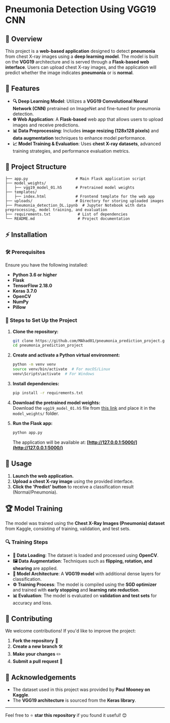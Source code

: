 # Pneumonia Detection Using VGG19 CNN

## 📌 Overview
This project is a **web-based application** designed to detect **pneumonia** from chest X-ray images using a **deep learning model**. The model is built on the **VGG19** architecture and is served through a **Flask-based web interface**. Users can upload chest X-ray images, and the application will predict whether the image indicates **pneumonia** or is **normal**.

## 🚀 Features
- **🔍 Deep Learning Model**: Utilizes a **VGG19 Convolutional Neural Network (CNN)** pretrained on ImageNet and fine-tuned for pneumonia detection.
- **🌐 Web Application**: A **Flask-based** web app that allows users to upload images and receive predictions.
- **📊 Data Preprocessing**: Includes **image resizing (128x128 pixels)** and **data augmentation** techniques to enhance model performance.
- **📈 Model Training & Evaluation**: Uses **chest X-ray datasets**, advanced training strategies, and performance evaluation metrics.

## 📂 Project Structure
```
├── app.py                     # Main Flask application script
├── model_weights/
│   ├── vgg19_model_01.h5      # Pretrained model weights
├── templates/
│   ├── index.html             # Frontend template for the web app
├── uploads/                   # Directory for storing uploaded images
├── Pneumonia_detection_DL.ipynb  # Jupyter Notebook with data preprocessing, model training, and evaluation
├── requirements.txt            # List of dependencies
└── README.md                   # Project documentation
```

## ⚡ Installation
### 🛠 Prerequisites
Ensure you have the following installed:
- **Python 3.6 or higher**
- **Flask**
- **TensorFlow 2.18.0**
- **Keras 3.7.0**
- **OpenCV**
- **NumPy**
- **Pillow**

### 🔧 Steps to Set Up the Project
1. **Clone the repository:**
   ```bash
   git clone https://github.com/MAhad01/pneumonia_prediction_project.git
   cd pneumonia_prediction_project
   ```

2. **Create and activate a Python virtual environment:**
   ```bash
   python -m venv venv
   source venv/bin/activate  # For macOS/Linux
   venv\Scripts\activate  # For Windows
   ```

3. **Install dependencies:**
   ```bash
   pip install -r requirements.txt
   ```

4. **Download the pretrained model weights:**  
   Download the `vgg19_model_01.h5` file from [this link](#) and place it in the `model_weights/` folder.

5. **Run the Flask app:**
   ```bash
   python app.py
   ```
   The application will be available at: **[http://127.0.0.1:5000/](http://127.0.0.1:5000/)**

## 🎯 Usage
1. **Launch the web application.**
2. **Upload a chest X-ray image** using the provided interface.
3. **Click the 'Predict' button** to receive a classification result (Normal/Pneumonia).

## 🏆 Model Training
The model was trained using the **Chest X-Ray Images (Pneumonia) dataset** from Kaggle, consisting of training, validation, and test sets.

### 🔍 Training Steps
- **📂 Data Loading**: The dataset is loaded and processed using **OpenCV**.
- **🖼 Data Augmentation**: Techniques such as **flipping, rotation, and shearing** are applied.
- **🧠 Model Architecture**: A **VGG19 model** with additional dense layers for classification.
- **⚙️ Training Process**: The model is compiled using the **SGD optimizer** and trained with **early stopping** and **learning rate reduction**.
- **📊 Evaluation**: The model is evaluated on **validation and test sets** for accuracy and loss.

## 🤝 Contributing
We welcome contributions! If you'd like to improve the project:
1. **Fork the repository** 📌
2. **Create a new branch** 🛠
3. **Make your changes** ✏️
4. **Submit a pull request** 🚀

## 📜 Acknowledgements
- The dataset used in this project was provided by **Paul Mooney on Kaggle**.
- The **VGG19 architecture** is sourced from the **Keras library**.

---
Feel free to ⭐ **star this repository** if you found it useful! 😊
